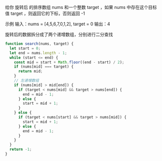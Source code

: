 给你 旋转后 的排序数组 nums 和一个整数 target ，如果 nums 中存在这个目标值 target ，则返回它的下标，否则返回 -1

示例
输入：nums = [4,5,6,7,0,1,2], target = 0
输出：4

旋转后的数据拆分成了两个递增数组，分别进行二分查找

```js
function search(nums, target) {
  let start = 0;
  let end = nums.length - 1;
  while (start <= end) {
    const mid = start + Math.floor((end - start) / 2);
    if (nums[mid] === target) {
      return mid;
    }
    // 左递增数组
    if (nums[mid] > mid[end]) {
      if (target < nums[mid] && target > nums[end]) {
        end = mid - 1;
      } else {
        start = mid + 1;
      }
    } else {
      if (target < nums[start] && target > nums[mid]) {
        start = mid + 1;
      } else {
        end = mid - 1;
      }
    }
  }
  return -1;
}
```
